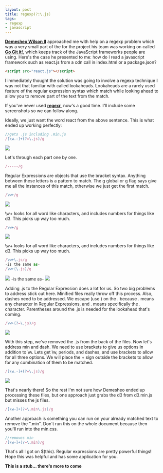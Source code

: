 ```yaml
---
layout: post
title: regexp(?:\.js)
tags:
- regexp
- javascript
---
```


**<a href="http://demesheo.github.io/">Demesheo Wilson II</a>** approached me with help on a regexp problem which was a very small part of the for the project his team was working on called **<a href="http://gogitit.co/">Go Git it!</a>**, which keeps track of the JavaScript frameworks people are using. Here's the case he presented to me: how do I read a javascript framework such as react.js from a cdn call in index.html or a package.json?

```html
<script src="react.js"></script>
```
I immediately thought the solution was going to involve a regexp technique I was not that familiar with called lookaheads. Lookaheads are a rarely used feature of the regular expression syntax which match while looking ahead to allow you to remove part of the text from the match.

If you've never used **<a href="http://regexr.com/">regexr</a>**, now's a good time. I'll include some screenshots so we can follow along.

Ideally, we just want the word react from the above sentence. This is what ended up working perfectly:

```javascript
//gets .js including .min.js
/[\w.-]+(?=\.js)/g
```
<img src="final.min.png"/>

Let's through each part one by one.

```javascript
/-----/g
```
Regular Expressions are objects that use the bracket syntax. Anything between these letters is a pattern to match. The g global or g flag says give me all the instances of this match, otherwise we just get the first match.

```javascript
/\w+/g
```
<img src="words.png"/>

\w+ looks for all word like characters, and includes numbers for things like d3. This picks up way too much.

```javascript
/\w+/g
```
<img src="words.png"/>

\w+ looks for all word like characters, and includes numbers for things like d3. This picks up way too much.

```javascript
/\w+\.js/g
-is the same as-
/\w+(\.js)/g
```
<img src="noCapture.png"/>
-is the same as-
<img src="needDash.png"/>

Adding \.js to the Regular Expression does a lot for us. So two big problems to address stick out here. Minified files really throw off this process. Also, dashes need to be addressed. We escape (use \) on the . because . means any character in Regular Expressions, and \. means specifically the . character. Parentheses around the \.js is needed for the lookahead that's coming.

```javascript
/\w+(?=\.js)/g
```
<img src="posLook.png"/>

With this step, we've removed the .js from the back of the files. Now let's address min and dash. We need to use brackets to give us options in addition to \w. Lets get \w, periods, and dashes, and use brackets to allow for all three options. We will place the + sign outside the brackets to allow for any combination of them to be matched.

```javascript
/[\w.-]+(?=\.js)/g
```
<img src="dashesdots.png"/>

That's nearly there! So the rest I'm not sure how Demesheo ended up processing these files, but one approach just grabs the d3 from d3.min.js but misses the js files.

 ```javascript
/[\w-]+(?=\.min\.js)/g
```

Another approach is something you can run on your already matched text to remove the ".min". Don't run this on the whole document because then you'll run into the min.css.

 ```javascript
//removes min
/[\w-]+(?=\.min)/g
 ```

That's all I got on $(this). Regular expressions are pretty powerful things! Hope this was helpful and has some application for you.

**This is a stub... there's more to come**
